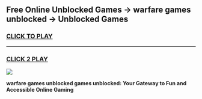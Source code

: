 
## Free Online Unblocked Games → warfare games unblocked → Unblocked Games
<h3>
<a href="https://premium.freeplayer.one?title=warfare_games_unblocked&ref=21F">CLICK TO PLAY</a></h3>
<hr>

<h3>
<a href="https://premium.freeplayer.one?title=warfare_games_unblocked&ref=21F">CLICK 2 PLAY</a>
  
</h3>

<a href="https://premium.freeplayer.one?title=warfare_games_unblocked&ref=21F/"><img src="https://clearcache.store/games.png"></a>


**warfare games unblocked games unblocked: Your Gateway to Fun and Accessible Online Gaming**
